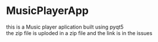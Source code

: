 # MusicPlayerApp
this is a  Music player aplication built using pyqt5  <br>
the zip file is uploded in a zip file and the link is in the issues
